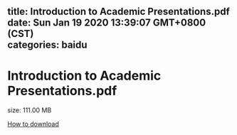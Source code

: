 
title: Introduction to Academic Presentations.pdf
date: Sun Jan 19 2020 13:39:07 GMT+0800 (CST)    
categories: baidu
---

# Introduction to Academic Presentations.pdf
size: 111.00 MB
 
 

[How to download](https://bpcam.bemobtrk.com/go/2ceec3aa-1ca2-46d6-b9ff-aaa5c184517c?jno=1458)